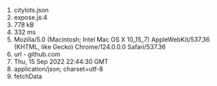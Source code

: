 1. citylots.json
2. expose.js:4
3. 778 kB
4. 332 ms
5. Mozilla/5.0 (Macintosh; Intel Mac OS X 10_15_7) AppleWebKit/537.36 (KHTML, like Gecko) Chrome/124.0.0.0 Safari/537.36
6. url - github.com
7. Thu, 15 Sep 2022 22:44:30 GMT
8. application/json; charset=utf-8
9. fetchData
